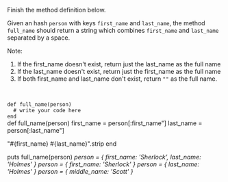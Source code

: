 Finish the method definition below.

Given an hash `person` with keys `first_name` and `last_name`, the method `full_name` should return a string which combines `first_name` and `last_name` separated by a space.

Note:

1. If the first_name doesn't exist, return just the last_name as the full name
2. If the last_name doesn't exist, return just the first_name as the full name
3. If both first_name and last_name don't exist, return `""` as the full name.

<br/>

<codeblock language="ruby" type="exercise" testMode="multipleInput">
<code>
def full_name(person)
  # write your code here
end
</code>

<solution>
def full_name(person)
  first_name = person[:first_name"]
  last_name = person[:last_name"]

  "#{first_name} #{last_name}".strip
end
</solution>

<testcases>
<caller>
puts full_name(person)
</caller>
<testcase>
<i>
person = {
  first_name: 'Sherlock',
  last_name: 'Holmes'
}
</i>
</testcase>
<testcase>
<i>
person = {
  first_name: 'Sherlock'
}
</i>
</testcase>
<testcase>
<i>
person = {
  last_name: 'Holmes'
}
</i>
</testcase>
<testcase>
<i>
person = {
  middle_name: 'Scott'
}
</i>
</testcase>
</testcases>
</codeblock>